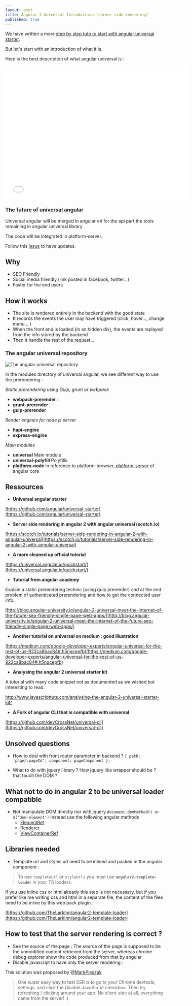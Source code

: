 ```yaml
---
layout: post
title: Angular 2 Universal Introduction (server side rendering)
published: true
---
```


We have written a more [step by step tuto to start with angular universal starter](http://dev.sebastienlucas.com/how-to-use-the-angular-universal-starter/).

But let's start with an introduction of what it is.

Here is the best description of what angular universal is :

<iframe src="//slides.com/wassimchegham/angular2-universal/embed" width="576" height="420" scrolling="no" frameborder="0" webkitallowfullscreen mozallowfullscreen allowfullscreen></iframe>


### The future of universal angular

Universal angular will be merged in angular v4 for the api part,the tools remaining  in angular universal library

The code will be integrated in platform-server.

 Follow this [issue](https://github.com/angular/angular/issues/13822) to have updates.

## Why

* SEO Friendly
* Social  media friendly (link posted in facebook, twitter...)
* Faster for the end users

## How  it works

* The site is rendered entirely in the backend with the good state
* It records the events the user may have triggered (click, hover..., change menu... )
* When the front end is loaded (in an hidden div), the events are replayed from the info stored by the backend
* Then it handle the rest of the request...


### The angular universal repository

![The angular universal repository]({{site.baseurl}}/images/universal-directory.png)

In the modules directory of universal angular, we see different way to use the prerendering :

_Static prerendering using Gulp, grunt or webpack_
* **webpack-prerender** :
* **grunt-prerender** :
* **gulp-prerender**

_Render engines for node js server_
* **hapi-engine**
* **express-engine**

_Main modules_
* **universal** Main module
* **universal-polyfill** Polyfills
* **platform-node** in reference to platform-browser, [platform-server](https://github.com/angular/angular/tree/master/modules/%40angular/platform-server) of angular core

## Ressources

* **Universal angular starter**

[https://github.com/angular/universal-starter](https://github.com/angular/universal-starter)
* **Server side rendering in angular 2 with angular universal (scotch.io)**

[https://scotch.io/tutorials/server-side-rendering-in-angular-2-with-angular-universal](https://scotch.io/tutorials/server-side-rendering-in-angular-2-with-angular-universal)

* **A more cleaned up official tutorial**

[https://universal.angular.io/quickstart/](https://universal.angular.io/quickstart/)

* **Tutorial from angular academy**  

Explain a static prerendering technic (using gulp prerender) and at the end problem of authenticated prerendering and how to get the connected user info.

[http://blog.angular-university.io/angular-2-universal-meet-the-internet-of-the-future-seo-friendly-single-page-web-apps/](http://blog.angular-university.io/angular-2-universal-meet-the-internet-of-the-future-seo-friendly-single-page-web-apps/)

* **Another tutorial on universal on medium : good  illustration**

[https://medium.com/google-developer-experts/angular-universal-for-the-rest-of-us-922ca8bac84#.h5ngcepfb](https://medium.com/google-developer-experts/angular-universal-for-the-rest-of-us-922ca8bac84#.h5ngcepfb)


* **Analysing the angular 2 universal starter kit**    

A tutorial with many code snippet not as documented as we wished but interesting to read.

http://www.javascripttuts.com/analysing-the-angular-2-universal-starter-kit/

* **A Fork of angular CLI that is compatible with universal**

[https://github.com/devCrossNet/universal-cli](https://github.com/devCrossNet/universal-cli)

## Unsolved questions

* How to deal with front router parameter in backend ?
`{ path: 'page/:pageId', component: pageComponent },`

* What to do with jquery library ? How jquery libs wrapper should be ? that touch the DOM ?


## What **not** to do in angular 2 to be universal loader compatible

* Not manipulate DOM directly nor with jquery
`document.domMethod() or $('dom-element')`
Instead use the following angular methods
    * [ElementRef](https://angular.io/docs/js/latest/api/core/index/ElementRef-class.html)
    * [Renderer](https://angular.io/docs/js/latest/api/core/index/Renderer-class.html)
    * [ViewContainerRef](https://angular.io/docs/ts/latest/api/core/index/ViewContainerRef-class.html)

## Libraries needed

* Template url and styles url need to be inlined and packed in the angular component :
> To use `templateUrl` or `styleUrls` you must use **`angular2-template-loader`** in your TS loaders.

If  you use inline css or html already this step is not necessary, but if you prefer like me writing css and html in a separate file, the content of the files need to be inline  by this  web pack plugin.

[https://github.com/TheLarkInn/angular2-template-loader](https://github.com/TheLarkInn/angular2-template-loader)


## How to test that the server rendering is correct ?

* See the source of the page : The source of the page is supposed to be the unmodified content retrieved from the server, whereas chrome debug explorer show the code produced from that by angular
* Disable javascript to have only the  server rendering :

This solution was proposed by [@MarkPieszak](https://github.com/angular/universal-starter/issues/372#issuecomment-281711218)
> One super easy way to test SSR is to go to your Chrome devtools, settings, and click the Disable JavaScript checkbox. Then try refreshing / clicking around your app. No client-side at all, everything came from the server! :)
